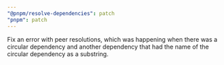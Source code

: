 ```yaml
---
"@pnpm/resolve-dependencies": patch
"pnpm": patch
---
```


Fix an error with peer resolutions, which was happening when there was a circular dependency and another dependency that had the name of the circular dependency as a substring.
